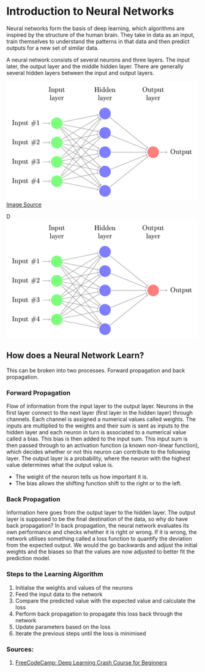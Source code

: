 # Introduction to Neural Networks
Neural networks form the basis of deep learning, which algorithms are inspired by the structure of the human brain. They take in data as an input, train themselves to understand the patterns in that data and then predict outputs for a new set of similar data.

A neural network consists of several neurons and three layers. The input later, the output layer and the middle hidden layer. There are generally several hidden layers between the input and output layers. 

![Structure of a neural network ](https://github.com/rag-h/rag-h.github.io/blob/master/blog/Deep-Learning/images/neural-network-structure.png)[Image Source](https://research.aimultiple.com/how-neural-networks-work/)
<div>D<img src="https://github.com/rag-h/rag-h.github.io/blob/master/blog/Deep-Learning/images/neural-network-structure.png" class="img-responsive" alt=""> </div>

## How does a Neural Network Learn?
This can be broken into two processes. Forward propagation and back propagation.

### Forward Propagation
Flow of information from the input layer to the output layer. Neurons in the first layer connect to the next layer (first layer in the hidden layer) through channels. Each channel is assigned a numerical values called weights. The inputs are multiplied to the weights and their sum is sent as inputs to the hidden layer and each neuron in turn is associated to a numerical value called a bias. This bias is then added to the input sum. This input sum is then passed through to an activation function (a known non-linear function), which decides whether or not this neuron can contribute to the following layer. The output layer is a probability, where the neuron with the highest value determines what the output value is. 
- The weight of the neuron tells us how important it is.
- The bias allows the shifting function shift to the right or to the left.

### Back Propagation
Information here goes from the output layer to the hidden layer. The output layer is supposed to be the final destination of the data, so why do have back propagation? In back propagation, the neural network evaluates its own performance and checks whether it is right or wrong. If it is wrong, the network utilises something called a loss function to quantify the deviation from the expected output. We would the go backwards and adjust the initial weights and the biases so that the values are now adjusted to better fit the prediction model. 

### Steps to the Learning Algorithm
1. Initialse the weights and values of the neurons
2. Feed the input data to the network
3. Compare the predicted value with the expected value and calculate the loss
4. Perform back propagation to propagate this loss back through the network
5. Update parameters based on the loss
6. Iterate the previous steps until the loss is minimised

### Sources:
1. [FreeCodeCamp: Deep Learning Crash Course for Beginners](https://www.youtube.com/watch?v=VyWAvY2CF9c)

